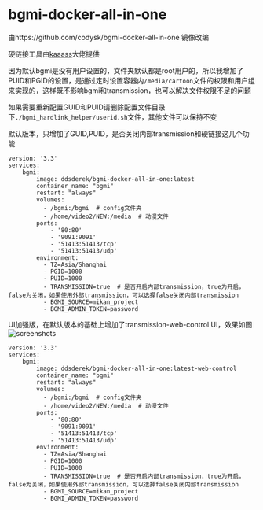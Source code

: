# bgmi-docker-all-in-one
由https://github.com/codysk/bgmi-docker-all-in-one 镜像改编

硬链接工具由[kaaass](https://github.com/kaaass/bgmi_hardlink_helper)大佬提供

因为默认bgmi是没有用户设置的，文件夹默认都是root用户的，所以我增加了PUID和PGID的设置，是通过定时设置容器内```/media/cartoon```文件的权限和用户组来实现的，这样既不影响bgmi和transmission，也可以解决文件权限不足的问题

如果需要重新配置GUID和PUID请删除配置文件目录下```./bgmi_hardlink_helper/userid.sh```文件，其他文件可以保持不变

默认版本，只增加了GUID,PUID，是否关闭内部transmission和硬链接这几个功能
```
version: '3.3'
services:
    bgmi:
        image: ddsderek/bgmi-docker-all-in-one:latest
        container_name: "bgmi"
        restart: "always"
        volumes:
          - /bgmi:/bgmi  # config文件夹
          - /home/video2/NEW:/media  # 动漫文件
        ports:
            - '80:80'
            - '9091:9091'
            - '51413:51413/tcp'
            - '51413:51413/udp'
        environment:
          - TZ=Asia/Shanghai
          - PGID=1000
          - PUID=1000
          - TRANSMISSION=true  # 是否开启内部transmission，true为开启，false为关闭，如果使用外部transmission，可以选择false关闭内部transmission
          - BGMI_SOURCE=mikan_project
          - BGMI_ADMIN_TOKEN=password
```
UI加强版，在默认版本的基础上增加了transmission-web-control UI，效果如图
![screenshots](https://user-images.githubusercontent.com/8065899/38598199-0d2e684c-3d8e-11e8-8b21-3cd1f3c7580a.png)
```
version: '3.3'
services:
    bgmi:
        image: ddsderek/bgmi-docker-all-in-one:latest-web-control
        container_name: "bgmi"
        restart: "always"
        volumes:
          - /bgmi:/bgmi  # config文件夹
          - /home/video2/NEW:/media  # 动漫文件
        ports:
            - '80:80'
            - '9091:9091'
            - '51413:51413/tcp'
            - '51413:51413/udp'
        environment:
          - TZ=Asia/Shanghai
          - PGID=1000
          - PUID=1000
          - TRANSMISSION=true  # 是否开启内部transmission，true为开启，false为关闭，如果使用外部transmission，可以选择false关闭内部transmission
          - BGMI_SOURCE=mikan_project
          - BGMI_ADMIN_TOKEN=password
```

